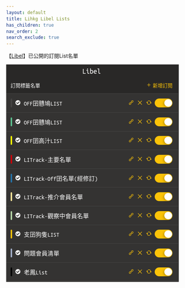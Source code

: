 ```yaml
---
layout: default
title: Lihkg Libel Lists
has_children: true
nav_order: 2
search_exclude: true
---
```


【[Libel](https://kitce.github.io/libel/)】已公開的訂閱List名單

  <p>
     <img src="./Img/P_List.png" alt="Lists" />
  </p>
